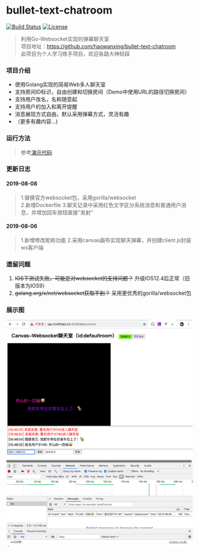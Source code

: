 # bullet-text-chatroom
[![Build Status](https://www.travis-ci.org/haowanxing/bullet-text-chatroom.svg?branch=master)](https://www.travis-ci.org/haowanxing/bullet-text-chatroom)
[![License](https://img.shields.io/badge/license-MIT-brightgreen.svg)](https://github.com/haowanxing/bullet-text-chatroom/blob/master/LICENSE)

> 利用Go-Websocket实现的弹幕聊天室  
项目地址：https://github.com/haowanxing/bullet-text-chatroom  
此项目为个人学习练手项目，欢迎各路大神轻踩

### 项目介绍

* 使用Golang实现的简易Web多人聊天室
* 支持房间ID标识，自由创建和切换房间（Demo中使用URL的路径切换房间）
* 支持用户改名，名称随意起
* 支持用户的加入和离开提醒
* 消息展现方式自由，默认采用弹幕方式，灵活有趣
* （更多有趣内容...)

### 运行方法

> 参考[演示代码](https://github.com/haowanxing/bullet-text-chatroom/blob/master/example/main.go)

### 更新日志

#### 2019-08-08
> 1.替换官方websocket包，采用gorilla/websocket   
2.新增Dockerfile
3.聊天记录中采用红色文字区分系统消息和普通用户消息，并增加回车按钮直接“发射”   

#### 2019-08-06
> 1.新增修改昵称功能
2.采用canvas画布实现聊天弹幕，并创建client.js封装ws客户端

### 遗留问题

1. ~~IOS下测试失败，可能是对websocket的支持问题？~~ 升级IOS12.4后正常（旧版本为IOS9）
2. ~~golang.org/x/net/websocket获取不到？~~ 采用更优秀的gorilla/websocket包

### 展示图

![demo.png](https://github.com/haowanxing/bullet-text-chatroom/blob/master/demo.png)
